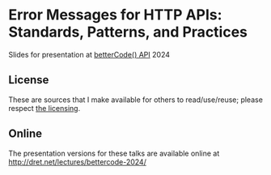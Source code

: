 # Error Messages for HTTP APIs: Standards, Patterns, and Practices

Slides for presentation at [betterCode() API](https://api.bettercode.eu/) 2024 

## License

These are sources that I make available for others to read/use/reuse; please respect [the licensing](../LICENSE).


## Online

The presentation versions for these talks are available online at http://dret.net/lectures/bettercode-2024/
